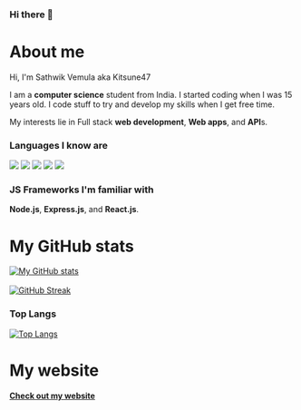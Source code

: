 ### Hi there 👋


# About me
Hi, I'm Sathwik Vemula aka Kitsune47

I am a **computer science** student from India. I started coding when I was 15 years old. I code stuff to try and develop my skills when I get free time.

My interests lie in Full stack **web development**, **Web apps**, and **API**s.

### Languages I know are
![](https://camo.githubusercontent.com/ddbeaac0298ab7864fff9ed11ff78cc48623e4ff75b6ba770ceeb80fb2aa9685/68747470733a2f2f696d672e736869656c64732e696f2f62616467652f2d4a6176615363726970742d3030303030303f7374796c653d666c6174266c6f676f3d6a617661736372697074) ![](https://camo.githubusercontent.com/2445258f402b6814c82108aee108719d366b80c0126868e74696d563acb04488/68747470733a2f2f696d672e736869656c64732e696f2f62616467652f2d507974686f6e2d3030303030303f7374796c653d666c6174266c6f676f3d707974686f6e) ![](https://camo.githubusercontent.com/3fd58db04ae96181db91ff9cee08bca4ca6db9db8dd38f2063f26781eaeb67e4/68747470733a2f2f696d672e736869656c64732e696f2f62616467652f2d48544d4c352d3030303030303f7374796c653d666c6174266c6f676f3d68746d6c35) ![](https://camo.githubusercontent.com/3a334223aa9bca7660ae5281904a27e58dad48aaf1283287d39e2bc14bb6c173/68747470733a2f2f696d672e736869656c64732e696f2f62616467652f2d435353332d3030303030303f7374796c653d666c6174266c6f676f3d63737333) ![](https://camo.githubusercontent.com/3371cca202a2aed4d8ef65da197d4d5e831213b26e433356ca8847a04634428b/68747470733a2f2f696d672e736869656c64732e696f2f62616467652f2d432b2b2d3030303030303f7374796c653d666c6174266c6f676f3d63253242253242)

### JS Frameworks I'm familiar with
**Node.js**, **Express.js**, and **React.js**.


# My GitHub stats
[![My GitHub stats](https://github-readme-stats.vercel.app/api?username=sathwikv2005&count_private=true&hide=prs,issues,contribs&show_icons=true&theme=tokyonight)](https://github.com/anuraghazra/github-readme-stats)
<br />
<br />
[![GitHub Streak](https://github-readme-streak-stats.herokuapp.com/?user=sathwikv2005&theme=dark)](https://git.io/streak-stats)
### Top Langs
[![Top Langs](https://github-readme-stats.vercel.app/api/top-langs/?username=sathwikv2005&layout=compact)](https://github.com/anuraghazra/github-readme-stats)

# My website
#### [Check out my website](https://kitsune47.com)
